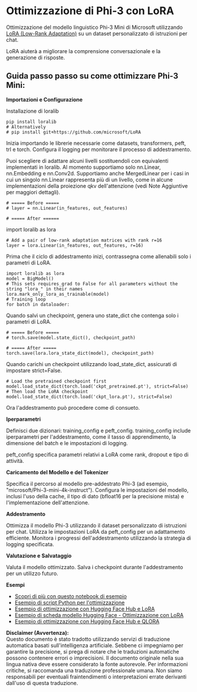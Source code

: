 # **Ottimizzazione di Phi-3 con LoRA**

Ottimizzazione del modello linguistico Phi-3 Mini di Microsoft utilizzando [LoRA (Low-Rank Adaptation)](https://github.com/microsoft/LoRA?WT.mc_id=aiml-138114-kinfeylo) su un dataset personalizzato di istruzioni per chat.

LoRA aiuterà a migliorare la comprensione conversazionale e la generazione di risposte.

## Guida passo passo su come ottimizzare Phi-3 Mini:

**Importazioni e Configurazione**

Installazione di loralib

```
pip install loralib
# Alternatively
# pip install git+https://github.com/microsoft/LoRA

```

Inizia importando le librerie necessarie come datasets, transformers, peft, trl e torch. Configura il logging per monitorare il processo di addestramento.

Puoi scegliere di adattare alcuni livelli sostituendoli con equivalenti implementati in loralib. Al momento supportiamo solo nn.Linear, nn.Embedding e nn.Conv2d. Supportiamo anche MergedLinear per i casi in cui un singolo nn.Linear rappresenta più di un livello, come in alcune implementazioni della proiezione qkv dell'attenzione (vedi Note Aggiuntive per maggiori dettagli).

```
# ===== Before =====
# layer = nn.Linear(in_features, out_features)
```

```
# ===== After ======
```

import loralib as lora

```
# Add a pair of low-rank adaptation matrices with rank r=16
layer = lora.Linear(in_features, out_features, r=16)
```

Prima che il ciclo di addestramento inizi, contrassegna come allenabili solo i parametri di LoRA.

```
import loralib as lora
model = BigModel()
# This sets requires_grad to False for all parameters without the string "lora_" in their names
lora.mark_only_lora_as_trainable(model)
# Training loop
for batch in dataloader:
```

Quando salvi un checkpoint, genera uno state_dict che contenga solo i parametri di LoRA.

```
# ===== Before =====
# torch.save(model.state_dict(), checkpoint_path)
```  
```
# ===== After =====
torch.save(lora.lora_state_dict(model), checkpoint_path)
```

Quando carichi un checkpoint utilizzando load_state_dict, assicurati di impostare strict=False.

```
# Load the pretrained checkpoint first
model.load_state_dict(torch.load('ckpt_pretrained.pt'), strict=False)
# Then load the LoRA checkpoint
model.load_state_dict(torch.load('ckpt_lora.pt'), strict=False)
```

Ora l'addestramento può procedere come di consueto.

**Iperparametri**

Definisci due dizionari: training_config e peft_config. training_config include iperparametri per l'addestramento, come il tasso di apprendimento, la dimensione del batch e le impostazioni di logging.

peft_config specifica parametri relativi a LoRA come rank, dropout e tipo di attività.

**Caricamento del Modello e del Tokenizer**

Specifica il percorso al modello pre-addestrato Phi-3 (ad esempio, "microsoft/Phi-3-mini-4k-instruct"). Configura le impostazioni del modello, inclusi l'uso della cache, il tipo di dato (bfloat16 per la precisione mista) e l'implementazione dell'attenzione.

**Addestramento**

Ottimizza il modello Phi-3 utilizzando il dataset personalizzato di istruzioni per chat. Utilizza le impostazioni LoRA da peft_config per un adattamento efficiente. Monitora i progressi dell'addestramento utilizzando la strategia di logging specificata.

**Valutazione e Salvataggio**

Valuta il modello ottimizzato. Salva i checkpoint durante l'addestramento per un utilizzo futuro.

**Esempi**
- [Scopri di più con questo notebook di esempio](../../../../code/03.Finetuning/Phi_3_Inference_Finetuning.ipynb)
- [Esempio di script Python per l'ottimizzazione](../../../../code/03.Finetuning/FineTrainingScript.py)
- [Esempio di ottimizzazione con Hugging Face Hub e LoRA](../../../../code/03.Finetuning/Phi-3-finetune-lora-python.ipynb)
- [Esempio di scheda modello Hugging Face - Ottimizzazione con LoRA](https://huggingface.co/microsoft/Phi-3-mini-4k-instruct/blob/main/sample_finetune.py)
- [Esempio di ottimizzazione con Hugging Face Hub e QLORA](../../../../code/03.Finetuning/Phi-3-finetune-qlora-python.ipynb)

**Disclaimer (Avvertenza):**  
Questo documento è stato tradotto utilizzando servizi di traduzione automatica basati sull'intelligenza artificiale. Sebbene ci impegniamo per garantire la precisione, si prega di notare che le traduzioni automatiche possono contenere errori o imprecisioni. Il documento originale nella sua lingua nativa deve essere considerato la fonte autorevole. Per informazioni critiche, si raccomanda una traduzione professionale umana. Non siamo responsabili per eventuali fraintendimenti o interpretazioni errate derivanti dall'uso di questa traduzione.